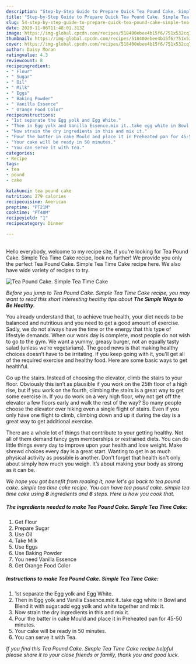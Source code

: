 ```yaml
---
description: "Step-by-Step Guide to Prepare Quick Tea Pound Cake. Simple Tea Time Cake"
title: "Step-by-Step Guide to Prepare Quick Tea Pound Cake. Simple Tea Time Cake"
slug: 54-step-by-step-guide-to-prepare-quick-tea-pound-cake-simple-tea-time-cake
date: 2020-11-06T11:48:01.313Z
image: https://img-global.cpcdn.com/recipes/518400ebee4b15f6/751x532cq70/tea-pound-cake-simple-tea-time-cake-recipe-main-photo.jpg
thumbnail: https://img-global.cpcdn.com/recipes/518400ebee4b15f6/751x532cq70/tea-pound-cake-simple-tea-time-cake-recipe-main-photo.jpg
cover: https://img-global.cpcdn.com/recipes/518400ebee4b15f6/751x532cq70/tea-pound-cake-simple-tea-time-cake-recipe-main-photo.jpg
author: Daisy Moran
ratingvalue: 4.3
reviewcount: 8
recipeingredient:
- " Flour"
- " Sugar"
- " Oil"
- " Milk"
- " Eggs"
- " Baking Powder"
- " Vanilla Essence"
- " Orange Food Color"
recipeinstructions:
- "1st separate the Egg yolk and Egg White."
- "Then in Egg yolk and Vanilla Essence.mix it..take egg white in Bowl and Blend it with sugar.add egg yolk and white together and mix it."
- "Now strain the dry ingredients in this and mix it."
- "Pour the batter in cake Mould and place it in Preheated pan for 45-50 minutes."
- "Your cake will be ready in 50 minutes."
- "You can serve it with Tea."
categories:
- Recipe
tags:
- tea
- pound
- cake

katakunci: tea pound cake 
nutrition: 279 calories
recipecuisine: American
preptime: "PT21M"
cooktime: "PT40M"
recipeyield: "1"
recipecategory: Dinner

---
```

<br>
Hello everybody, welcome to my recipe site, if you're looking for Tea Pound Cake. Simple Tea Time Cake recipe, look no further! We provide you only the perfect Tea Pound Cake. Simple Tea Time Cake recipe here. We also have wide variety of recipes to try.
<br>


![Tea Pound Cake. Simple Tea Time Cake](https://img-global.cpcdn.com/recipes/518400ebee4b15f6/751x532cq70/tea-pound-cake-simple-tea-time-cake-recipe-main-photo.jpg)

<i>Before you jump to Tea Pound Cake. Simple Tea Time Cake recipe, you may want to read this short interesting healthy tips about <strong>The Simple Ways to Be Healthy</strong>.</i>

You already understand that, to achieve true health, your diet needs to be balanced and nutritious and you need to get a good amount of exercise. Sadly, we do not always have the time or the energy that this type of lifestyle demands. When our work day is complete, most people do not wish to go to the gym. We want a yummy, greasy burger, not an equally tasty salad (unless we’re vegetarians). The good news is that making healthy choices doesn’t have to be irritating. If you keep going with it, you'll get all of the required exercise and healthy food. Here are some basic ways to get healthful.

Go up the stairs. Instead of choosing the elevator, climb the stairs to your floor. Obviously this isn’t as plausible if you work on the 25th floor of a high rise, but if you work on the fourth, climbing the stairs is a great way to get some exercise in. If you do work on a very high floor, why not get off the elevator a few floors early and walk the rest of the way? So many people choose the elevator over hiking even a single flight of stairs. Even if you only have one flight to climb, climbing down and up it during the day is a great way to get additional exercise. 

There are a whole lot of things that contribute to your getting healthy. Not all of them demand fancy gym memberships or restrained diets. You can do little things every day to improve upon your health and lose weight. Make shrewd choices every day is a great start. Wanting to get in as much physical activity as possible is another. Don't forget that health isn't only about simply how much you weigh. It’s about making your body as strong as it can be. 


<i>We hope you got benefit from reading it, now let's go back to tea pound cake. simple tea time cake recipe. You can have tea pound cake. simple tea time cake using <strong>8</strong> ingredients and <strong>6</strong> steps. Here is how you cook that.
</i>

##### The ingredients needed to make Tea Pound Cake. Simple Tea Time Cake:

1. Get  Flour
1. Prepare  Sugar
1. Use  Oil
1. Take  Milk
1. Use  Eggs
1. Use  Baking Powder
1. You need  Vanilla Essence
1. Get  Orange Food Color


##### Instructions to make Tea Pound Cake. Simple Tea Time Cake:

1. 1st separate the Egg yolk and Egg White.
1. Then in Egg yolk and Vanilla Essence.mix it..take egg white in Bowl and Blend it with sugar.add egg yolk and white together and mix it.
1. Now strain the dry ingredients in this and mix it.
1. Pour the batter in cake Mould and place it in Preheated pan for 45-50 minutes.
1. Your cake will be ready in 50 minutes.
1. You can serve it with Tea.


<i>If you find this Tea Pound Cake. Simple Tea Time Cake recipe helpful please share it to your close friends or family, thank you and good luck.</i>
